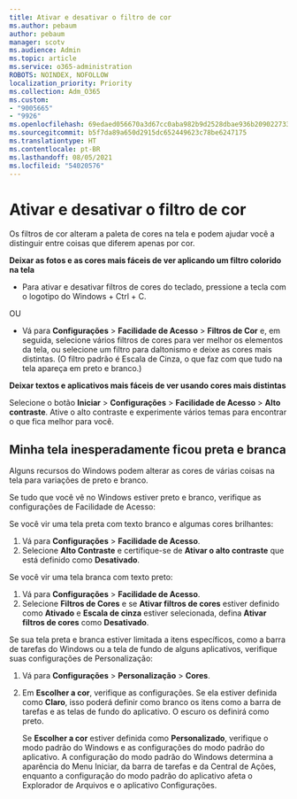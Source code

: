 ```yaml
---
title: Ativar e desativar o filtro de cor
ms.author: pebaum
author: pebaum
manager: scotv
ms.audience: Admin
ms.topic: article
ms.service: o365-administration
ROBOTS: NOINDEX, NOFOLLOW
localization_priority: Priority
ms.collection: Adm_O365
ms.custom:
- "9005665"
- "9926"
ms.openlocfilehash: 69edaed056670a3d67cc0aba982b9d2528dbae936b209022733205efcf421062
ms.sourcegitcommit: b5f7da89a650d2915dc652449623c78be6247175
ms.translationtype: HT
ms.contentlocale: pt-BR
ms.lasthandoff: 08/05/2021
ms.locfileid: "54020576"
---
```

# <a name="turn-on-and-off-color-filter"></a>Ativar e desativar o filtro de cor

Os filtros de cor alteram a paleta de cores na tela e podem ajudar você a distinguir entre coisas que diferem apenas por cor.

**Deixar as fotos e as cores mais fáceis de ver aplicando um filtro colorido na tela**

- Para ativar e desativar filtros de cores do teclado, pressione a tecla com o logotipo do Windows + Ctrl + C. 

OU

- Vá para **Configurações** > **Facilidade de Acesso** > **Filtros de Cor** e, em seguida, selecione vários filtros de cores para ver melhor os elementos da tela, ou selecione um filtro para daltonismo e deixe as cores mais distintas.  (O filtro padrão é Escala de Cinza, o que faz com que tudo na tela apareça em preto e branco.)

**Deixar textos e aplicativos mais fáceis de ver usando cores mais distintas**  

Selecione o botão **Iniciar** > **Configurações** > **Facilidade de Acesso** > **Alto contraste**. Ative o alto contraste e experimente vários temas para encontrar o que fica melhor para você.

## <a name="my-screen-is-unexpectedly-black-and-white"></a>Minha tela inesperadamente ficou preta e branca

Alguns recursos do Windows podem alterar as cores de várias coisas na tela para variações de preto e branco.

Se tudo que você vê no Windows estiver preto e branco, verifique as configurações de Facilidade de Acesso:

Se você vir uma tela preta com texto branco e algumas cores brilhantes:  

1. Vá para **Configurações** > **Facilidade de Acesso**.  
1. Selecione **Alto Contraste** e certifique-se de **Ativar o alto contraste** que está definido como **Desativado**.

Se você vir uma tela branca com texto preto:  

1. Vá para **Configurações** > **Facilidade de Acesso**.  
1. Selecione **Filtros de Cores** e se **Ativar filtros de cores** estiver definido como **Ativado** e **Escala de cinza** estiver selecionada, defina **Ativar filtros de cores** como **Desativado**.

Se sua tela preta e branca estiver limitada a itens específicos, como a barra de tarefas do Windows ou a tela de fundo de alguns aplicativos, verifique suas configurações de Personalização:

1. Vá para **Configurações** > **Personalização** > **Cores**.

1. Em **Escolher a cor**, verifique as configurações. Se ela estiver definida como **Claro**, isso poderá definir como branco os itens como a barra de tarefas e as telas de fundo do aplicativo. O escuro os definirá como preto.  

    Se **Escolher a cor** estiver definida como **Personalizado**, verifique o modo padrão do Windows e as configurações do modo padrão do aplicativo. A configuração do modo padrão do Windows determina a aparência do Menu Iniciar, da barra de tarefas e da Central de Ações, enquanto a configuração do modo padrão do aplicativo afeta o Explorador de Arquivos e o aplicativo Configurações.

